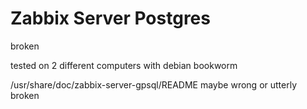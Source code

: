 # Zabbix Server Postgres

broken

tested on 2 different computers with debian bookworm

/usr/share/doc/zabbix-server-gpsql/README maybe wrong or utterly broken


